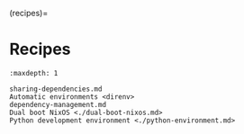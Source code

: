 (recipes)=
# Recipes

```{toctree}
:maxdepth: 1

sharing-dependencies.md
Automatic environments <direnv>
dependency-management.md
Dual boot NixOS <./dual-boot-nixos.md>
Python development environment <./python-environment.md>
```
